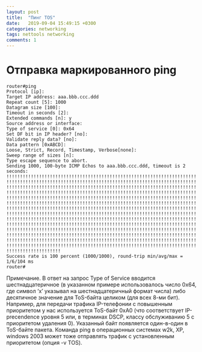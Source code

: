 ```yaml
---
layout: post
title:  "Пинг TOS"
date:   2019-09-04 15:49:15 +0300
categories: networking
tags: nettools networking
comments: 1
---
```


# Отправка маркированного ping #

```
router#ping       
Protocol [ip]:
Target IP address: aaa.bbb.ccc.ddd
Repeat count [5]: 1000
Datagram size [100]:
Timeout in seconds [2]:
Extended commands [n]: y
Source address or interface:
Type of service [0]: 0x64
Set DF bit in IP header? [no]:
Validate reply data? [no]:
Data pattern [0xABCD]:
Loose, Strict, Record, Timestamp, Verbose[none]:
Sweep range of sizes [n]:
Type escape sequence to abort.
Sending 1000, 100-byte ICMP Echos to aaa.bbb.ccc.ddd, timeout is 2 seconds:
!!!!!!!!!!!!!!!!!!!!!!!!!!!!!!!!!!!!!!!!!!!!!!!!!!!!!!!!!!!!!!!!!!!!!!
!!!!!!!!!!!!!!!!!!!!!!!!!!!!!!!!!!!!!!!!!!!!!!!!!!!!!!!!!!!!!!!!!!!!!!
!!!!!!!!!!!!!!!!!!!!!!!!!!!!!!!!!!!!!!!!!!!!!!!!!!!!!!!!!!!!!!!!!!!!!!
!!!!!!!!!!!!!!!!!!!!!!!!!!!!!!!!!!!!!!!!!!!!!!!!!!!!!!!!!!!!!!!!!!!!!!
!!!!!!!!!!!!!!!!!!!!!!!!!!!!!!!!!!!!!!!!!!!!!!!!!!!!!!!!!!!!!!!!!!!!!!
!!!!!!!!!!!!!!!!!!!!!!!!!!!!!!!!!!!!!!!!!!!!!!!!!!!!!!!!!!!!!!!!!!!!!!
!!!!!!!!!!!!!!!!!!!!!!!!!!!!!!!!!!!!!!!!!!!!!!!!!!!!!!!!!!!!!!!!!!!!!!
!!!!!!!!!!!!!!!!!!!!!!!!!!!!!!!!!!!!!!!!!!!!!!!!!!!!!!!!!!!!!!!!!!!!!!
!!!!!!!!!!!!!!!!!!!!!!!!!!!!!!!!!!!!!!!!!!!!!!!!!!!!!!!!!!!!!!!!!!!!!!
!!!!!!!!!!!!!!!!!!!!!!!!!!!!!!!!!!!!!!!!!!!!!!!!!!!!!!!!!!!!!!!!!!!!!!
!!!!!!!!!!!!!!!!!!!!!!!!!!!!!!!!!!!!!!!!!!!!!!!!!!!!!!!!!!!!!!!!!!!!!!
!!!!!!!!!!!!!!!!!!!!!!!!!!!!!!!!!!!!!!!!!!!!!!!!!!!!!!!!!!!!!!!!!!!!!!
!!!!!!!!!!!!!!!!!!!!!!!!!!!!!!!!!!!!!!!!!!!!!!!!!!!!!!!!!!!!!!!!!!!!!!
!!!!!!!!!!!!!!!!!!!!!!!!!!!!!!!!!!!!!!!!!!!!!!!!!!!!!!!!!!!!!!!!!!!!!!
!!!!!!!!!!!!!!!!!!!!
Success rate is 100 percent (1000/1000), round-trip min/avg/max = 1/6/104 ms
router#
```

Примечание. В ответ на запрос Type of Service вводится шестнадцатеричное (в указанном примере использовалось число 0x64, где символ ‘x’ указывал на шестнадцатеричный формат числа) 
либо десятичное значение для ToS-байта целиком (для всех 8-ми бит). 
Например, для передачи трафика IP-телефонии с повышенным приоритетом у нас используется ToS-байт 0xA0 (что соответствует IP-precendence уровня 5 или, в терминах DSCP,
 классу обслуживанию 5 с приоритетом удаления 0). Указанный байт появляется один-в-один в ToS-байте пакета.
Команда ping в операционных системах w2k, XP, windows 2003 может тоже отправлять трафик с установленным приоритетом (опция -v TOS).
